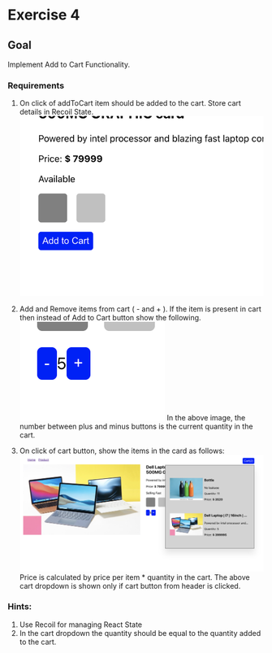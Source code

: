 # Exercise 4

## Goal
Implement Add to Cart Functionality.


### Requirements
1. On click of addToCart item should be added to the cart. Store cart details in Recoil State.
![Addcart button](https://github.com/beautiful-code/ecommerce-react-exercise/blob/161c9bce0527d0eb03b8567ea94e05b6f45a8645/images/Screenshot%202022-07-19%20at%202.34.13%20PM.png)
2. Add and Remove items from cart ( - and + ). If the item is present in cart then instead of Add to Cart button show the following.
![Goal ](https://github.com/beautiful-code/ecommerce-react-exercise/blob/main/images/Screenshot%202022-07-19%20at%202.26.09%20PM.png)
In the above image, the number between plus and minus buttons is the current quantity in the cart.

3. On click of cart button, show the items in the card as follows:
![cart](https://github.com/beautiful-code/ecommerce-react-exercise/blob/870f0839cd7b0af9ca4548b9b150e65ad6b0c09d/images/Screenshot%202022-07-19%20at%202.25.13%20PM.png)
Price is calculated by price per item * quantity in the cart.
The above cart dropdown is shown only if cart button from header is clicked.



### Hints:
1. Use Recoil for managing React State
2. In the cart dropdown the quantity should be equal to the quantity added to the cart.


